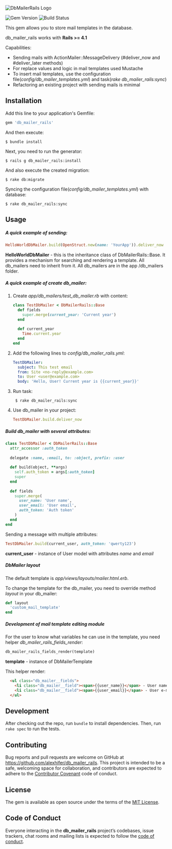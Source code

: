 ![DbMailerRails Logo](https://raw.github.com/alexhifer/db_mailer_rails/master/db_mailer_rails.png)

![Gem Version](https://badge.fury.io/rb/db_mailer_rails.svg)
![Build Status](https://travis-ci.org/alexhifer/db_mailer_rails.svg?branch=master)

This gem allows you to store mail templates in the database.

db_mailer_rails works with **Rails >= 4.1**

Capabilities:

* Sending mails with ActionMailer::MessageDelivery (#deliver_now and #deliver_later methods)
* For replace values and logic in mail templates used Mustache
* To insert mail templates, use the configuration file(*config/db_mailer_templates.yml*) and task(*rake db_mailer_rails:sync*)
* Refactoring an existing project with sending mails is minimal

## Installation

Add this line to your application's Gemfile:

```ruby
gem 'db_mailer_rails'
```

And then execute:

    $ bundle install

Next, you need to run the generator:

    $ rails g db_mailer_rails:install

And also execute the created migration:

    $ rake db:migrate
    
Syncing the configuration file(*config/db_mailer_templates.yml*) with database:
    
    $ rake db_mailer_rails:sync
    
## Usage

##### A quick example of sending:

```ruby
HelloWorldDbMailer.build(OpenStruct.new(name: 'YourApp')).deliver_now
```

**HelloWorldDbMailer** - this is the inheritance class of DbMailerRails::Base. It provides a mechanism for searching and rendering a template. All db_mailers need to inherit from it. All db_mailers are in the app /db_mailers folder.

##### A quick example of create db_mailer:

1. Create *app/db_mailers/test_db_mailer.rb* with content: 
    ````ruby
    class TestDbMailer < DbMailerRails::Base
      def fields
        super.merge(current_year: 'Current year')
      end
      
      def current_year
        Time.current.year
      end
    end
    ````

2. Add the following lines to *config/db_mailer_rails.yml*:
    ```yaml
    TestDbMailer:
      subject: This test email
      from: Site <no-reply@example.com>
      to: User <user@example.com>
      body: 'Hello, User! Current year is {{current_year}}'
    ```
    
3. Run task:

        $ rake db_mailer_rails:sync
        
4. Use db_mailer in your project:
    
    ```ruby
    TestDbMailer.build.deliver_now
    ````
    
##### Build db_mailer with several attributes:

```ruby
class TestDbMailer < DbMailerRails::Base
  attr_accessor :auth_token
  
  delegate :name, :email, to: :object, prefix: :user
  
  def build(object, **args)
    self.auth_token = args[:auth_token]
    super
  end
  
  def fields
    super.merge(
      user_name: 'User name',
      user_email: 'User email',
      auth_token: 'Auth token'
    )
  end
end
```

Sending a message with multiple attributes:

```ruby
TestDbMailer.build(current_user, auth_token: 'qwerty123')
```

**current_user** - instance of User model with attributes *name* and *email*

##### DbMailer layout

The default template is *app/views/layouts/mailer.html.erb*.

To change the template for the db_mailer, you need to override method *layout* in your db_mailer:

```ruby
def layout
  'custom_mail_template'
end
```

##### Development of mail template editing module


For the user to know what variables he can use in the template, you need helper *db_mailer_rails_fields_render*:

```ruby
db_mailer_rails_fields_render(template)
```

**template** - instance of DbMailerTemplate

This helper render:

```html
  <ul class="db_mailer__fields">
    <li class="db_mailer__field"><span>{{user_name}}</span> - User name</li>
    <li class="db_mailer__field"><span>{{user_email}}</span> - User e-mail</li>
  </ul>
```

## Development

After checking out the repo, run `bundle` to install dependencies. Then, run `rake spec` to run the tests.

## Contributing

Bug reports and pull requests are welcome on GitHub at https://github.com/alexhifer/db_mailer_rails. This project is intended to be a safe, welcoming space for collaboration, and contributors are expected to adhere to the [Contributor Covenant](http://contributor-covenant.org) code of conduct.

## License

The gem is available as open source under the terms of the [MIT License](https://opensource.org/licenses/MIT).

## Code of Conduct

Everyone interacting in the **db_mailer_rails** project’s codebases, issue trackers, chat rooms and mailing lists is expected to follow the [code of conduct](https://github.com/[USERNAME]/db_mailer_rails/blob/master/CODE_OF_CONDUCT.md).
